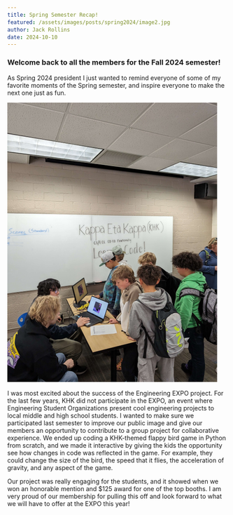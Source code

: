 ```yaml
---
title: Spring Semester Recap!
featured: /assets/images/posts/spring2024/image2.jpg
author: Jack Rollins
date: 2024-10-10
---
```


### Welcome back to all the members for the Fall 2024 semester! 
As Spring 2024 president I just wanted to remind everyone of some of my favorite moments of the Spring semester, and inspire everyone to make the next one just as fun. 

![The expo project in action!](/assets/images/posts/spring2024/image1.png)

I was most excited about the success of the Engineering EXPO project. For the last few years, KHK did not participate in the EXPO, an event where Engineering Student Organizations present cool engineering projects to local middle and high school students. I wanted to make sure we participated last semester to improve our public image and give our members an opportunity to contribute to a group project for collaborative experience. We ended up coding a KHK-themed flappy bird game in Python from scratch, and we made it interactive by giving the kids the opportunity see how changes in code was reflected in the game. For example, they could change the size of the bird, the speed that it flies, the acceleration of gravity, and any aspect of the game. 

Our project was really engaging for the students, and it showed when we won an honorable mention and $125 award for one of the top booths. I am very proud of our membership for pulling this off and look forward to what we will have to offer at the EXPO this year!
